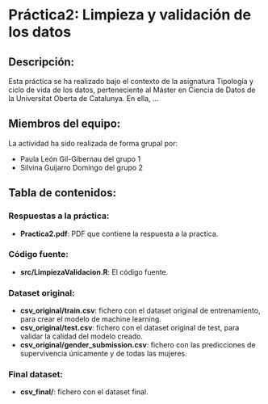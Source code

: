 # Práctica2: Limpieza y validación de los datos 

## **Descripción:**
Esta práctica se ha realizado bajo el contexto de la asignatura Tipología y ciclo de vida de los datos, perteneciente al Máster en Ciencia de Datos de la Universitat Oberta de Catalunya. En ella, ...

## **Miembros del equipo:**
La actividad ha sido realizada de forma grupal por: 
* Paula León Gil-Gibernau del grupo 1 
* Silvina Guijarro Domingo del grupo 2

## **Tabla de contenidos:**

### **Respuestas a la práctica:**
* **Practica2.pdf**: PDF que contiene la respuesta a la practica.

### **Código fuente:**
* **src/LimpiezaValidacion.R**: El código fuente.
 
### **Dataset original:**
* **csv_original/train.csv**: fichero con el dataset original de entrenamiento, para crear el modelo de machine learning.
* **csv_original/test.csv**: fichero con el dataset original de test, para validar la calidad del modelo creado.
* **csv_original/gender_submission.csv**: fichero con las predicciones de supervivencia únicamente y de todas las mujeres.
 
### **Final dataset:**
* **csv_final/**: fichero con el dataset final.
